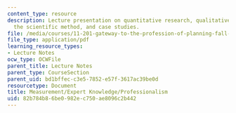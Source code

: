 ```yaml
---
content_type: resource
description: Lecture presentation on quantitative research, qualitative research,
  the scientific method, and case studies.
file: /media/courses/11-201-gateway-to-the-profession-of-planning-fall-2010/82b784b86be0982ec750ae8096c2b442_MIT11_201F10_ses32_slides.pdf
file_type: application/pdf
learning_resource_types:
- Lecture Notes
ocw_type: OCWFile
parent_title: Lecture Notes
parent_type: CourseSection
parent_uid: bd1bffec-c3e5-7852-e57f-3617ac39be0d
resourcetype: Document
title: Measurement/Expert Knowledge/Professionalism
uid: 82b784b8-6be0-982e-c750-ae8096c2b442
---
```

